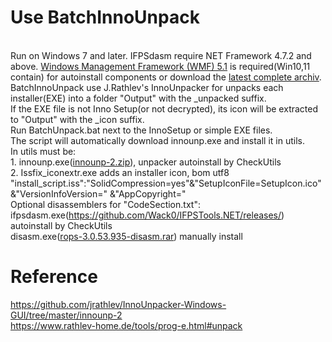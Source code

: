 # Use BatchInnoUnpack
<br>Run on Windows 7 and later. IFPSdasm require NET Framework 4.7.2 and above. [Windows Management Framework (WMF) 5.1](https://www.microsoft.com/en-us/download/details.aspx?id=54616&msockid=14111bf5f44a694b1ced0e47f53f6822) is required(Win10,11 contain) for autoinstall components or download the [latest complete archiv](https://disk.yandex.ru/d/izU_tWfE_oJ43Q).
<br>BatchInnoUnpack use J.Rathlev's InnoUnpacker for unpacks each installer(EXE) into a folder "Output" with the _unpacked suffix.
<br>If the EXE file is not Inno Setup(or not decrypted), its icon will be extracted to "Output" with the _icon suffix.
<br>Run BatchUnpack.bat next to the InnoSetup or simple EXE files.
<br>The script will automatically download innounp.exe and install it in utils.
<br>In utils must be:
<br>1. innounp.exe([innounp-2.zip](https://github.com/jrathlev/InnoUnpacker-Windows-GUI/raw/refs/heads/master/innounp-2/bin/innounp-2.zip)), unpacker autoinstall by CheckUtils
<br>2. Issfix_iconextr.exe adds an installer icon, bom utf8  "install_script.iss":"SolidCompression=yes"&"SetupIconFile=SetupIcon.ico"&"VersionInfoVersion=" &"AppCopyright="
<br>Optional disassemblers for "CodeSection.txt":
<br> ifpsdasm.exe(https://github.com/Wack0/IFPSTools.NET/releases/) autoinstall by CheckUtils
<br> disasm.exe([rops-3.0.53.935-disasm.rar](https://sourceforge.net/projects/innounp/files/other%20stuff/ROPS%20Disassembler/rops-3.0.53.935-disasm.rar)) manually install
# Reference
<p2>https://github.com/jrathlev/InnoUnpacker-Windows-GUI/tree/master/innounp-2
<br>https://www.rathlev-home.de/tools/prog-e.html#unpack
